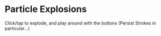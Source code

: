 # Particle Explosions

Click/tap to explode, and play around with the buttons (Persist Strokes in particular...)
